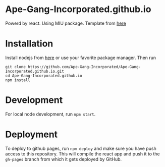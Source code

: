 # Ape-Gang-Incorporated.github.io

Powerd by react. Using MIU package. Template from [here](https://www.creative-tim.com/product/material-kit-react)

# Installation

Install nodejs from [here](https://nodejs.org/en/download/) or use your favorite package manager. Then run
```
git clone https://github.com/Ape-Gang-Incorporated/Ape-Gang-Incorporated.github.io.git
cd Ape-Gang-Incorporated.github.io
npm install
```

# Development 
For local node development, run `npm start`.

# Deployment
To deploy to github pages, run `npm deploy` and make sure you have push access to this repository. This will compile the
react app and push it to the `gh-pages` branch from which it gets deployed by GitHub.
